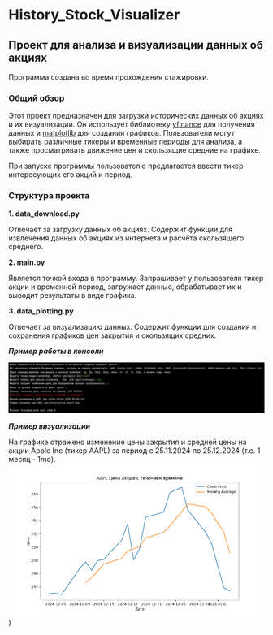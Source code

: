 # History_Stock_Visualizer
## Проект для анализа и визуализации данных об акциях

Программа создана во время прохождения стажировки.

### Общий обзор

Этот проект предназначен для загрузки исторических данных об акциях и их визуализации. Он использует библиотеку [yfinance](https://github.com/ranaroussi/yfinance) для получения данных и [matplotlib](https://matplotlib.org/) для создания графиков. Пользователи могут выбирать различные [тикеры](https://ru.wikipedia.org/wiki/Тикер) и временные периоды для анализа, а также просматривать движение цен и скользящие средние на графике.

При запуске программы пользователю предлагается ввести тикер интересующих его акций и период.

### Структура проекта

**1. data_download.py**

Отвечает за загрузку данных об акциях. Содержит функции для извлечения данных об акциях из интернета и расчёта скользящего среднего.

**2. main.py**

Является точкой входа в программу. Запрашивает у пользователя тикер акции и временной период, загружает данные, обрабатывает их и выводит результаты в виде графика.

**3. data_plotting.py**

Отвечает за визуализацию данных. Содержит функции для создания и сохранения графиков цен закрытия и скользящих средних.

***Пример работы в консоли***

![image](https://github.com/MVerseau/History_Stock_Visualizer/blob/571b67d14979d8aa149fe7963fe4e3adccc36583/History_stock_visualizer_concole.png)


***Пример визуализации***

На графике отражено изменение цены закрытия и средней цены на акции Apple Inc (тикер AAPL) за период с 25.11.2024 по 25.12.2024 (т.е. 1 месяц - 1mo). ![AAPL_1mo_stock_price_chart_eg.png](https://github.com/MVerseau/History_Stock_Visualizer/blob/9d08b42ac6bb2957f846470f38e1eb4762081703/AAPL_1mo_stock_price_chart_eg.png))


